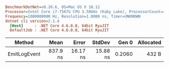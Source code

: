 ``` ini

BenchmarkDotNet=v0.10.6, OS=Mac OS X 10.12
Processor=Intel Core i7-7567U CPU 3.50GHz (Kaby Lake), ProcessorCount=4
Frequency=1000000000 Hz, Resolution=1.0000 ns, Timer=UNKNOWN
dotnet cli version=2.1.4
  [Host]     : .NET Core 4.6.0.0, 64bit RyuJIT
  DefaultJob : .NET Core 4.6.0.0, 64bit RyuJIT


```
 |       Method |     Mean |    Error |   StdDev |  Gen 0 | Allocated |
 |------------- |---------:|---------:|---------:|-------:|----------:|
 | EmitLogEvent | 837.9 ns | 16.17 ns | 15.88 ns | 0.2060 |     432 B |

